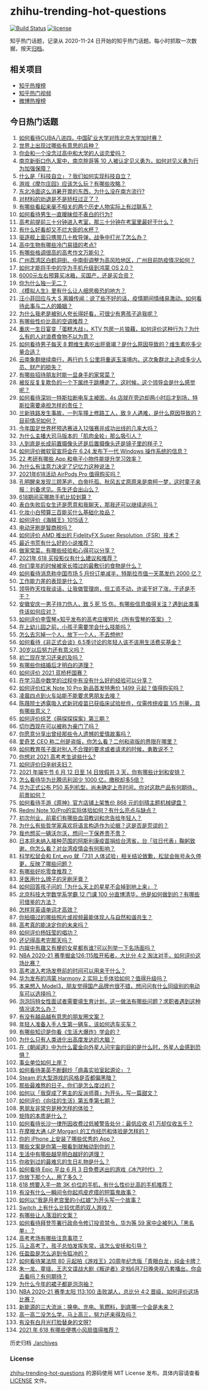 # zhihu-trending-hot-questions

[![Build Status](https://github.com/justjavac/zhihu-trending-hot-questions/workflows/ci/badge.svg?branch=master)](https://github.com/justjavac/zhihu-trending-hot-questions/actions)
[![license](https://img.shields.io/github/license/justjavac/zhihu-trending-hot-questions)](https://github.com/justjavac/zhihu-trending-hot-questions/blob/master/LICENSE)

知乎热门话题，记录从 2020-11-24 日开始的知乎热门话题。每小时抓取一次数据，按天[归档](./archives)。

## 相关项目

- [知乎热搜榜](https://github.com/justjavac/zhihu-trending-top-search)
- [知乎热门视频](https://github.com/justjavac/zhihu-trending-hot-video)
- [微博热搜榜](https://github.com/justjavac/weibo-trending-hot-search)

## 今日热门话题

<!-- BEGIN -->
<!-- 最后更新时间 Sat Jun 05 2021 23:08:38 GMT+0800 (China Standard Time) -->

1. [如何看待CUBA八进四，中国矿业大学对阵北京大学加时赛？](https://www.zhihu.com/question/463306896)
2. [世界上出现过哪些有意思的兵种？](https://www.zhihu.com/question/419256945)
3. [你会和一个没念过高中和大学的人谈恋爱吗？](https://www.zhihu.com/question/462293257)
4. [南京新街口伤人案中，南京胖哥等 10
   人被认定见义勇为，如何对见义勇为行为加强保障？](https://www.zhihu.com/question/462770395)
5. [什么是「科技自立」？我们如何实现科技自立？](https://www.zhihu.com/question/458853728)
6. [游戏《摩尔庄园》应该怎么玩？有哪些攻略？](https://www.zhihu.com/question/371309327)
7. [东北冷面这么消暑开胃的东西，为什么没在南方流行?](https://www.zhihu.com/question/462700732)
8. [对材料的劝退是不是矫枉过正了？](https://www.zhihu.com/question/462787240)
9. [有哪些看起来毫不相关的两个历史人物实际上有过联系？](https://www.zhihu.com/question/392281921)
10. [如何看待男生一直暧昧但不表白的行为?](https://www.zhihu.com/question/314211216)
11. [高考前提前三十分钟进入考室，那三十分钟在考室里最好干什么？](https://www.zhihu.com/question/438598661)
12. [有什么好看却又不烂大街的水杯？](https://www.zhihu.com/question/65459802)
13. [驱逐舰上面只携带几十枚导弹，战争中打光了怎么办？](https://www.zhihu.com/question/39027069)
14. [高中生物有哪些冷门易错的考点?](https://www.zhihu.com/question/447559813)
15. [有哪些格调很高的高考作文万能句？](https://www.zhihu.com/question/265353821)
16. [广州荔湾区白鹤洞街、中南街调整为高风险地区，广州目前防疫情况如何？](https://www.zhihu.com/question/462683954)
17. [如何才能将手中的华为手机升级到鸿蒙 OS 2.0？](https://www.zhihu.com/question/436295623)
18. [6000元左右预算买冰箱，买国产，还是买合资？](https://www.zhihu.com/question/427992113)
19. [你为什么独一无二？](https://www.zhihu.com/question/463105888)
20. [《模拟人生》里有什么让人细思极恐的地方？](https://www.zhihu.com/question/264106033)
21. [汪小菲回应与大 S
    离婚传闻：说了些不好的话，疫情期间情绪易激动。如何看待此事与二人的婚姻？](https://www.zhihu.com/question/463252497)
22. [为什么我老是被别人夸长得好看，可很少有男孩子追我呢？](https://www.zhihu.com/question/319027663)
23. [有哪些性价比高的空调推荐？](https://www.zhihu.com/question/393218413)
24. [重庆一生日宴变「蛋糕大战」，KTV
    包房一片狼藉，如何评价这种行为？为什么有的人对浪费食物不以为意？](https://www.zhihu.com/question/463080691)
25. [如何看待男子每天 8
    颗维生素吃出肝衰竭？是什么原因导致的？维生素吃多少量合适？](https://www.zhihu.com/question/463004931)
26. [云南象群继续南行，再行约 5
    公里将重返玉溪境内，这次象群北上造成多少人员、财产的损失？](https://www.zhihu.com/question/463102060)
27. [有哪些招待朋友时能一显身手的家常菜？](https://www.zhihu.com/question/28037354)
28. [被反反复复欺负的一个下属终于跳槽走了，这时候，这个领导会是什么感觉呢？](https://www.zhihu.com/question/419717401)
29. [如何看待深圳一特斯拉断电车主被困，4s
    店就在旁边却两小时后才到场，特斯拉需要承担怎样的责任？](https://www.zhihu.com/question/462688516)
30. [兰新铁路发生事故，一列车撞上修路工人，致 9
    人遇难，是什么原因导致的？目前情况如何？](https://www.zhihu.com/question/463074526)
31. [今年国足世界杯预选赛进入12强赛并成功出线的几率大吗？](https://www.zhihu.com/question/458794320)
32. [为什么主播大司马版本的「肌肉金轮」那么吸引人？](https://www.zhihu.com/question/461688762)
33. [人到底是长成前置摄像头还是后置摄像头还是镜子里的样子？](https://www.zhihu.com/question/66063294)
34. [如何评价微软官宣将会在 6.24 发布下一代 Windows
    操作系统的信息？](https://www.zhihu.com/question/462862074)
35. [22 考研有哪些 App 和电子小物件能提升学习效率？](https://www.zhihu.com/question/462935512)
36. [为什么有注意力决定了记忆力这种说法？](https://www.zhihu.com/question/453067685)
37. [2021年618活动 AirPods Pro 值得购买吗？](https://www.zhihu.com/question/462472612)
38. [孔明醒来发现三顾茅庐、白帝托孤、秋风五丈原原来是南柯一梦，这时童子来报：刘备求见。先生还会出山么？](https://www.zhihu.com/question/335150446)
39. [618期间买哪款手机比较划算？](https://www.zhihu.com/question/463120125)
40. [表白失败后女生还是愿意和我聊天，那我还可以继续追吗？](https://www.zhihu.com/question/367730793)
41. [化妆小白预算三百能买什么基础化妆品？](https://www.zhihu.com/question/454067236)
42. [如何评价《海贼王》1015话？](https://www.zhihu.com/question/463011991)
43. [电动牙刷是智商税吗？](https://www.zhihu.com/question/60799591)
44. [如何评价 AMD 推出的 FidelityFX Super
    Resolution（FSR）技术？](https://www.zhihu.com/question/462609402)
45. [最近书荒有什么好的小说推荐？](https://www.zhihu.com/question/454175132)
46. [做家常菜，有哪些经验和心得可以分享？](https://www.zhihu.com/question/19760437)
47. [2021年 618 买投影仪有什么建议和推荐？](https://www.zhihu.com/question/458826447)
48. [你们童年的时候被家长喂过的最敷衍的食物是什么？](https://www.zhihu.com/question/462844792)
49. [如何看待消息称中国市场 5 月份订单减半，特斯拉市值一天蒸发约 2000
    亿？](https://www.zhihu.com/question/463066556)
50. [工作能力差的表现是什么？](https://www.zhihu.com/question/272082217)
51. [领导昨天找我谈话，让我做管理岗，但工资不动，许诺干好了涨，干还是不干？](https://www.zhihu.com/question/456765880)
52. [安徽安庆一男子持刀伤人，致 5 死 15
    伤，有哪些信息值得关注？遇到此类事件该如何应对？](https://www.zhihu.com/question/463302382)
53. [如何评价李雪琴×知乎发布的高考应援短片《所有雪琴的答案》？](https://www.zhihu.com/question/463097533)
54. [在上幼儿园之前，小孩子需要学会什么技能吗？](https://www.zhihu.com/question/419595992)
55. [怎么去忘掉一个人，放下一个人，不去想他?](https://www.zhihu.com/question/460504759)
56. [如何看待《非正式会谈》6.5季讨论的年轻人该不该用生活费买基金？](https://www.zhihu.com/question/463164068)
57. [30岁以后努力还有意义吗？](https://www.zhihu.com/question/461708777)
58. [初二现在学习还来的及吗？](https://www.zhihu.com/question/460694660)
59. [有哪些你结婚后才明白的道理？](https://www.zhihu.com/question/55230947)
60. [如何评价 2021 蓝桥杯国赛？](https://www.zhihu.com/question/463261567)
61. [在学习高中数学的过程中有没有什么好的经验可以分享？](https://www.zhihu.com/question/24681105)
62. [如何评价红米 Note 10 Pro 新品首发特惠价 1499
    元起？值得购买吗？](https://www.zhihu.com/question/461503607)
63. [凌晨四点到火车站能不能要求男朋友去接？](https://www.zhihu.com/question/463265808)
64. [陈薇院士透露吸入式新冠疫苗已获临床试验批件，仅需传统疫苗 1/5
    剂量，具有哪些意义？](https://www.zhihu.com/question/462998232)
65. [如何评价综艺《萌探探探案》第三期？](https://www.zhihu.com/question/462341726)
66. [切尔西现在可以被称为豪门了吗？](https://www.zhihu.com/question/462620225)
67. [你愿意分享出曾经那些令人遗憾的爱情故事吗？](https://www.zhihu.com/question/461039473)
68. [爱奇艺 CEO 称二创是盗版，你怎么看？二创和盗版的界限在哪里？](https://www.zhihu.com/question/463058796)
69. [如何教育孩子面对别人不合理的要求或者请求的时候，勇敢说不？](https://www.zhihu.com/question/460662042)
70. [你想对 2021 高考考生说些什么?](https://www.zhihu.com/question/405718464)
71. [如何评价归辛树夫妇？](https://www.zhihu.com/question/296356537)
72. [2021 年端午节 6 月 12 日至 14 日放假共 3
    天，你有哪些计划和安排？](https://www.zhihu.com/question/461518659)
73. [怎么看待华为比腾讯利润少 1000 亿，缴税却多5倍？](https://www.zhihu.com/question/462746576)
74. [华为正式公布 P50
    系列机型，尚未确定上市时间，你对这款产品有何期待，前景如何？](https://www.zhihu.com/question/462823371)
75. [如何看待手游《原神》官方店铺上架售价 868
    元的刻晴主题机械键盘？](https://www.zhihu.com/question/462000684)
76. [Redmi Note
    10/Pro的实际体验如何？有什么亮点与缺点？](https://www.zhihu.com/question/462609610)
77. [初次创业，前辈们有哪些血泪教训和忠告给年轻人？](https://www.zhihu.com/question/456798060)
78. [为什么有些哲学家喜欢将语言构造作为论据？这是否是荒谬的？](https://www.zhihu.com/question/456701631)
79. [我也想买一辆沃尔沃，想问一下保养贵不贵？](https://www.zhihu.com/question/450454067)
80. [日本将未纳入接种范围的阿斯利康疫苗捐给台湾省，台「驻日代表」鞠躬致谢，你怎么看？对台湾疫情会有何影响？](https://www.zhihu.com/question/463127339)
81. [科学松鼠会和 Ent_evo 就「731
    人体试验」相关结论致歉，松鼠会账号永久停更，反映了哪些问题？](https://www.zhihu.com/question/463111735)
82. [有哪些好吃零食推荐？](https://www.zhihu.com/question/453646089)
83. [牙医用什么牌子的牙刷牙膏？](https://www.zhihu.com/question/21064394)
84. [如何回答孩子问的「为什么天上的星星不会掉到地上来」？](https://www.zhihu.com/question/322273051)
85. [北京科技大学数学系学霸 12 门课 100
    分直博清华，他是如何做到的？有哪些可借鉴的方法？](https://www.zhihu.com/question/463055855)
86. [怎样背英语单词才高效？](https://www.zhihu.com/question/19580414)
87. [你拍摄过的哪些照片或视频最能体现人与自然和谐共生？](https://www.zhihu.com/question/462030257)
88. [高考真的能决定你的未来吗？](https://www.zhihu.com/question/310160711)
89. [如何评价杨钰莹的唱功？](https://www.zhihu.com/question/23503608)
90. [还记得高考完那天吗？](https://www.zhihu.com/question/454037120)
91. [内娱中有趣又有梗的女星都有谁?可以列举一下名场面吗？](https://www.zhihu.com/question/462892733)
92. [NBA 2020-21 赛季掘金126:115胜开拓者，大比分 4:2
    淘汰对手，如何评价这场比赛？](https://www.zhihu.com/question/463074725)
93. [高考进入考场发卷前的时间可以用来干什么？](https://www.zhihu.com/question/457299599)
94. [华为发布的鸿蒙 Harmony 2
    实际上手体验如何？值得升级吗？](https://www.zhihu.com/question/458633364)
95. [本来想入
    Model3，朋友觉得国产品牌也很不错，想问问有什么同级别的电动车可以选择吗？](https://www.zhihu.com/question/462935963)
96. [泡泡玛特女性面试者需要填生育计划，这一做法有哪些问题？求职者遇到这种情况该怎么办？](https://www.zhihu.com/question/463127265)
97. [有没有越品越有意思的朋友圈文案？](https://www.zhihu.com/question/462758762)
98. [年轻人准备入手人生第一辆车，该如何选车买车？](https://www.zhihu.com/question/462934776)
99. [有哪些知识是你看《生活大爆炸》学会的？](https://www.zhihu.com/question/321167011)
100. [为什么只有人类进化出高度发达的大脑？](https://www.zhihu.com/question/20323967)
101. [在《朝闻道》中为什么霍金向外星人问宇宙的目的是什么时，外星人会感到恐惧？](https://www.zhihu.com/question/307116324)
102. [事业单位如何上岸？](https://www.zhihu.com/question/345511835)
103. [如何看待美英不断翻炒「病毒实验室起源论」？](https://www.zhihu.com/question/462610953)
104. [Steam 的大型游戏的风格是否都偏黑暗？](https://www.zhihu.com/question/460129234)
105. [那些最难熬的日子，你们是怎么度过的？](https://www.zhihu.com/question/452944848)
106. [如何以「我穿成了男主的反派师尊」为开头，写一篇甜文？](https://www.zhihu.com/question/433065335)
107. [如何评价《向往的生活》第五季第七期？](https://www.zhihu.com/question/463123692)
108. [男朋友非常穷是种怎样的体验？](https://www.zhihu.com/question/26596095)
109. [矩阵的本质是什么？](https://www.zhihu.com/question/22047061)
110. [如何看待长沙一律所因收费过低被警告处分：最低应收 41
     万却仅收五千？](https://www.zhihu.com/question/462810614)
111. [在摩根大通 (JP Morgan) 的工作经历和体验是怎样的？](https://www.zhihu.com/question/22083941)
112. [你的 iPhone 上安装了哪些优秀的 App？](https://www.zhihu.com/question/20857355)
113. [哪些文案是你第一眼看到就触动到你的？](https://www.zhihu.com/question/454171964)
114. [生活中有哪些越早明白越好的道理？](https://www.zhihu.com/question/392680981)
115. [你收到过的最难忘的生日礼物是什么？](https://www.zhihu.com/question/23873759)
116. [如何看待 Epic 平台 6 月 3
     日免费送出的游戏《冰汽时代》？](https://www.zhihu.com/question/463021141)
117. [你放下那个人，用了多久？](https://www.zhihu.com/question/459105986)
118. [618 想要入手一款 3K
     价位的手机，有什么性价比高的手机推荐？](https://www.zhihu.com/question/458336036)
119. [有没有什么一瞬间令你起鸡皮疙瘩的短篇鬼故事？](https://www.zhihu.com/question/382949359)
120. [如何以“我是月老宫里的小红娘”为开头写一个故事？](https://www.zhihu.com/question/455142039)
121. [Switch 上有什么比较优质的双人游戏？](https://www.zhihu.com/question/283561191)
122. [有哪些让人落泪的文案？](https://www.zhihu.com/question/450182895)
123. [如何看待拜登签署行政命令修订投资禁令，华为等 59
     家中企被列入「黑名单」？](https://www.zhihu.com/question/463048861)
124. [高考考场有哪些注意事项？](https://www.zhihu.com/question/461629127)
125. [马上高考了，孩子总怕发挥失常，该怎么安抚和引导？](https://www.zhihu.com/question/462355606)
126. [任盈盈是怎么追到令狐冲的？](https://www.zhihu.com/question/462707077)
127. [如何看待某法院 80
     元起拍《游戏王》20周年纪念版「青眼白龙」纯金卡牌？](https://www.zhihu.com/question/462784002)
128. [朱一龙、童瑶、王志文谍战大剧《叛逆者》定档6月7日晚央视八套播出，你会去看吗？有何期待？](https://www.zhihu.com/question/462905368)
129. [为什么今年的裙子都是泡泡袖？](https://www.zhihu.com/question/397465205)
130. [NBA 2020-21 赛季太阳 113:100 击败湖人，总比分 4:2
     晋级，如何评价这场比赛？](https://www.zhihu.com/question/463061695)
131. [新能源的三大流派：换电、充电、氢燃料，到底哪一个会是未来？](https://www.zhihu.com/question/453005871)
132. [高一高二没怎么学，马上高三，努力还来得及吗？](https://www.zhihu.com/question/461313503)
133. [有没有白月光打脸替身的文呀?](https://www.zhihu.com/question/459071698)
134. [2021 年 618 有哪些便携小风扇值得推荐？](https://www.zhihu.com/question/460200651)

<!-- END -->

历史归档 [./archives](./archives)

### License

[zhihu-trending-hot-questions](https://github.com/justjavac/zhihu-trending-hot-questions)
的源码使用 MIT License 发布。具体内容请查看 [LICENSE](./LICENSE) 文件。

